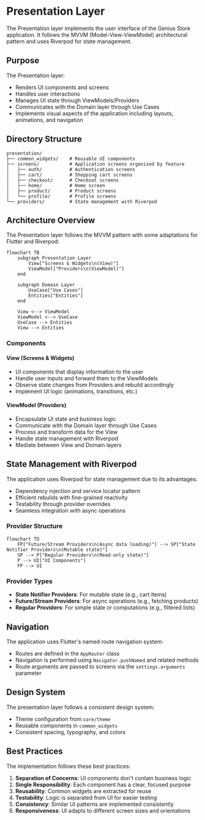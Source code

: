 # Presentation Layer

The Presentation layer implements the user interface of the Genius Store application. It follows the MVVM (Model-View-ViewModel) architectural pattern and uses Riverpod for state management.

## Purpose

The Presentation layer:

- Renders UI components and screens
- Handles user interactions
- Manages UI state through ViewModels/Providers
- Communicates with the Domain layer through Use Cases
- Implements visual aspects of the application including layouts, animations, and navigation

## Directory Structure

```text
presentation/
├── common_widgets/    # Reusable UI components
├── screens/           # Application screens organized by feature
│   ├── auth/          # Authentication screens
│   ├── cart/          # Shopping cart screens
│   ├── checkout/      # Checkout screens
│   ├── home/          # Home screen
│   ├── product/       # Product screens
│   └── profile/       # Profile screens
└── providers/         # State management with Riverpod
```

## Architecture Overview

The Presentation layer follows the MVVM pattern with some adaptations for Flutter and Riverpod:

```mermaid
flowchart TB
    subgraph Presentation Layer
        View["Screens & Widgets\n(View)"]
        ViewModel["Providers\n(ViewModel)"]
    end
    
    subgraph Domain Layer
        UseCase["Use Cases"]
        Entities["Entities"]
    end
    
    View <--> ViewModel
    ViewModel <--> UseCase
    UseCase --> Entities
    View --> Entities
```

### Components

#### View (Screens & Widgets)

- UI components that display information to the user
- Handle user inputs and forward them to the ViewModels
- Observe state changes from Providers and rebuild accordingly
- Implement UI logic (animations, transitions, etc.)

#### ViewModel (Providers)

- Encapsulate UI state and business logic
- Communicate with the Domain layer through Use Cases
- Process and transform data for the View
- Handle state management with Riverpod
- Mediate between View and Domain layers

## State Management with Riverpod

The application uses Riverpod for state management due to its advantages:

- Dependency injection and service locator pattern
- Efficient rebuilds with fine-grained reactivity
- Testability through provider overrides
- Seamless integration with async operations

### Provider Structure

```mermaid
flowchart TD
    FP["Future/Stream Providers\n(Async data loading)"] --> SP["State Notifier Providers\n(Mutable state)"]
    SP --> P["Regular Providers\n(Read-only state)"]
    P --> UI["UI Components"]
    FP --> UI
```

### Provider Types

- **State Notifier Providers**: For mutable state (e.g., cart items)
- **Future/Stream Providers**: For async operations (e.g., fetching products)
- **Regular Providers**: For simple state or computations (e.g., filtered lists)

## Navigation

The application uses Flutter's named route navigation system:

- Routes are defined in the `AppRouter` class
- Navigation is performed using `Navigator.pushNamed` and related methods
- Route arguments are passed to screens via the `settings.arguments` parameter

## Design System

The presentation layer follows a consistent design system:

- Theme configuration from `core/theme`
- Reusable components in `common_widgets`
- Consistent spacing, typography, and colors

## Best Practices

The implementation follows these best practices:

1. **Separation of Concerns**: UI components don't contain business logic
2. **Single Responsibility**: Each component has a clear, focused purpose
3. **Reusability**: Common widgets are extracted for reuse
4. **Testability**: Logic is separated from UI for easier testing
5. **Consistency**: Similar UI patterns are implemented consistently
6. **Responsiveness**: UI adapts to different screen sizes and orientations
